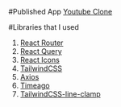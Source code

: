 #Published App
[Youtube Clone](https://astounding-gaufre-a5dd83.netlify.app/)

#Libraries that I used
1. [React Router](https://reactrouter.com/en/main)
2. [React Query](https://tanstack.com/query/v4)
3. [React Icons](https://react-icons.github.io/react-icons/)
4. [TailwindCSS](https://tailwindcss.com/docs/installation)
5. [Axios](https://github.com/axios/axios)
6. [Timeago](https://github.com/hustcc/timeago.js/)
7. [TailwindCSS-line-clamp](https://github.com/tailwindlabs/tailwindcss-line-clamp)
